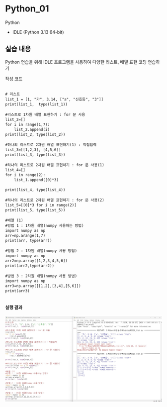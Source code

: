 # Python_01
Python
- IDLE (Python 3.13 64-bit)



## 실습 내용
Python 연습을 위해 IDLE 프로그램을 사용하여 다양한 리스트, 배열 표현 코딩 연습하기



작성 코드
<pre>
<code>
# 리스트
list_1 = [1, "가", 3.14, ["a", "신호등", "3"]]
print(list_1,  type(list_1))

#리스트로 1차원 배열 표현하기 : for 문 사용
list_2=[]
for i in range(1,7):
    list_2.append(i)
print(list_2, type(list_2))

#하나의 리스트로 2차원 배열 표현하기(1) : 직접입력
list_3=[[1,2,3], [4,5,6]]
print(list_3, type(list_3))

#하나의 리스트로 2차원 배열 표현하기 : for 문 사용(1)
list_4=[]
for i in range(2):
    list_1.append([0]*3)

print(list_4, type(list_4))

#하나의 리스트로 2차원 배열 표현하기 : for 문 사용(2)
list_5=[[0]*3 for i in range(2)]
print(list_5, type(list_5))

#배열 (1)
#방법 1 : 1차원 배열(numpy 사용하는 방법)
import numpy as np
arr=np.arange(1,7)
print(arr, type(arr))

#방법 2 : 1차원 배열(numpy 사용 방법)
import numpy as np
arr2=np.array([1,2,3,4,5,6])
print(arr2,type(arr2))

#방법 3 : 2차원 배열(numpy 사용 방법)
import numpy as np
arr3=np.array([[1,2],[3,4],[5,6]])
print(arr3)
</code>
</pre>



#### 실행 결과
![코드 실행 결과](/Python/images/python_01.jpg)
